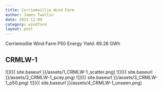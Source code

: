 ```yaml
---
title: Corriemoillie Wind Farm
author: James Twallin
date: 2023-12-09
category: windfarm
layout: post
---
```

Corriemoillie Wind Farm P50 Energy Yield: 89.28 GWh

CRMLW-1
-------------
![]({{ site.baseurl }}/assets/1_CRMLW-1_scatter.png)
![]({{ site.baseurl }}/assets/2_CRMLW-1_pcey.png)
![]({{ site.baseurl }}/assets/3_CRMLW-1_p50.png)
![]({{ site.baseurl }}/assets/4_CRMLW-1_unseen.png)

